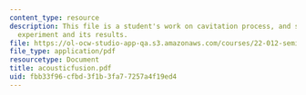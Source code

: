 ```yaml
---
content_type: resource
description: This file is a student's work on cavitation process, and sonoluminescence,
  experiment and its results.
file: https://ol-ocw-studio-app-qa.s3.amazonaws.com/courses/22-012-seminar-fusion-and-plasma-physics-spring-2006/fbb33f96cfbd3f1b3fa77257a4f19ed4_acousticfusion.pdf
file_type: application/pdf
resourcetype: Document
title: acousticfusion.pdf
uid: fbb33f96-cfbd-3f1b-3fa7-7257a4f19ed4
---
```

